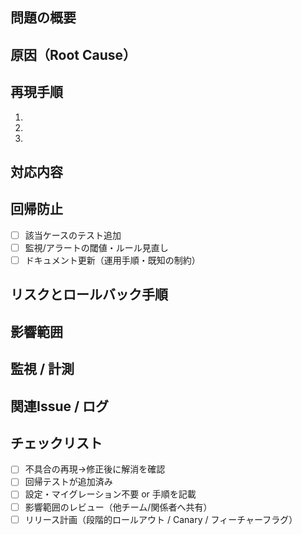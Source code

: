 <!-- タイトル例: [Fix] 不具合内容の短い説明 -->

## 問題の概要
<!-- 期待 vs 実際の挙動／ユーザー影響／発生頻度など -->

## 原因（Root Cause）
<!-- ログ、スタックトレース、計測、再現からの推測を含めて具体的に -->

## 再現手順
1. 
2. 
3. 

## 対応内容
<!-- 修正アプローチ、なぜ有効か、他の選択肢との比較 -->

## 回帰防止
- [ ] 該当ケースのテスト追加
- [ ] 監視/アラートの閾値・ルール見直し
- [ ] ドキュメント更新（運用手順・既知の制約）

## リスクとロールバック手順
<!-- 想定される副作用、失敗時の切り戻し方法、feature flagの切替手順など -->

## 影響範囲
<!-- 関連モジュール、APIクライアント、データ等 -->

## 監視 / 計測
<!-- デプロイ後に確認すべきメトリクスやダッシュボード、SLOなど -->

## 関連Issue / ログ
<!-- Closes #123 / リンク: Sentry, CloudWatch, Datadog など -->

## チェックリスト
- [ ] 不具合の再現→修正後に解消を確認
- [ ] 回帰テストが追加済み
- [ ] 設定・マイグレーション不要 or 手順を記載
- [ ] 影響範囲のレビュー（他チーム/関係者へ共有）
- [ ] リリース計画（段階的ロールアウト / Canary / フィーチャーフラグ）
